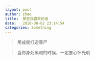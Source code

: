 ```yaml
---
layout: post
author: zhao
title:  那些我喜欢的话
date:   2010-08-02 23:14:54
categories: Something
---
```


>用成就打造尊严

>当你身处黑暗的时候，一定要心怀光明

